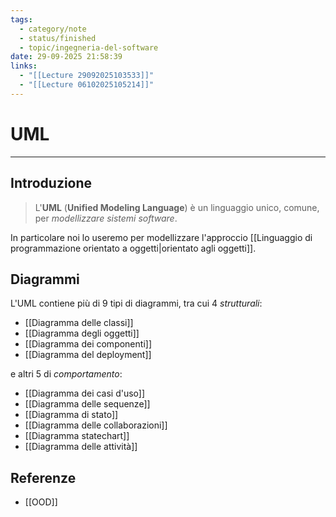 ```yaml
---
tags:
  - category/note
  - status/finished
  - topic/ingegneria-del-software
date: 29-09-2025 21:58:39
links:
  - "[[Lecture 29092025103533]]"
  - "[[Lecture 06102025105214]]"
---
```

# UML
---
## Introduzione
> L'**UML** (**Unified Modeling Language**) è un linguaggio unico, comune, per _modellizzare sistemi software_.

In particolare noi lo useremo per modellizzare l'approccio [[Linguaggio di programmazione orientato a oggetti|orientato agli oggetti]].

## Diagrammi
L'UML contiene più di 9 tipi di diagrammi, tra cui 4 _strutturali_:
- [[Diagramma delle classi]]
- [[Diagramma degli oggetti]]
- [[Diagramma dei componenti]]
- [[Diagramma del deployment]]

e altri 5 di _comportamento_:
- [[Diagramma dei casi d'uso]]
- [[Diagramma delle sequenze]]
- [[Diagramma di stato]]
- [[Diagramma delle collaborazioni]]
- [[Diagramma statechart]]
- [[Diagramma delle attività]]

## Referenze
- [[OOD]]